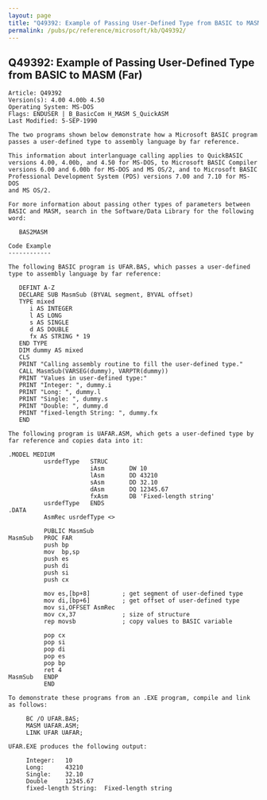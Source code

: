```yaml
---
layout: page
title: "Q49392: Example of Passing User-Defined Type from BASIC to MASM (Far)"
permalink: /pubs/pc/reference/microsoft/kb/Q49392/
---
```


## Q49392: Example of Passing User-Defined Type from BASIC to MASM (Far)

	Article: Q49392
	Version(s): 4.00 4.00b 4.50
	Operating System: MS-DOS
	Flags: ENDUSER | B_BasicCom H_MASM S_QuickASM
	Last Modified: 5-SEP-1990
	
	The two programs shown below demonstrate how a Microsoft BASIC program
	passes a user-defined type to assembly language by far reference.
	
	This information about interlanguage calling applies to QuickBASIC
	versions 4.00, 4.00b, and 4.50 for MS-DOS, to Microsoft BASIC Compiler
	versions 6.00 and 6.00b for MS-DOS and MS OS/2, and to Microsoft BASIC
	Professional Development System (PDS) versions 7.00 and 7.10 for MS-DOS
	and MS OS/2.
	
	For more information about passing other types of parameters between
	BASIC and MASM, search in the Software/Data Library for the following
	word:
	
	   BAS2MASM
	
	Code Example
	------------
	
	The following BASIC program is UFAR.BAS, which passes a user-defined
	type to assembly language by far reference:
	
	   DEFINT A-Z
	   DECLARE SUB MasmSub (BYVAL segment, BYVAL offset)
	   TYPE mixed
	      i AS INTEGER
	      l AS LONG
	      s AS SINGLE
	      d AS DOUBLE
	      fx AS STRING * 19
	   END TYPE
	   DIM dummy AS mixed
	   CLS
	   PRINT "Calling assembly routine to fill the user-defined type."
	   CALL MasmSub(VARSEG(dummy), VARPTR(dummy))
	   PRINT "Values in user-defined type:"
	   PRINT "Integer: ", dummy.i
	   PRINT "Long: ", dummy.l
	   PRINT "Single: ", dummy.s
	   PRINT "Double: ", dummy.d
	   PRINT "fixed-length String: ", dummy.fx
	   END
	
	The following program is UAFAR.ASM, which gets a user-defined type by
	far reference and copies data into it:
	
	.MODEL MEDIUM
	          usrdefType   STRUC
	                       iAsm       DW 10
	                       lAsm       DD 43210
	                       sAsm       DD 32.10
	                       dAsm       DQ 12345.67
	                       fxAsm      DB 'Fixed-length string'
	          usrdefType   ENDS
	.DATA
	          AsmRec usrdefType <>
	
	          PUBLIC MasmSub
	MasmSub   PROC FAR
	          push bp
	          mov  bp,sp
	          push es
	          push di
	          push si
	          push cx
	
	          mov es,[bp+8]         ; get segment of user-defined type
	          mov di,[bp+6]         ; get offset of user-defined type
	          mov si,OFFSET AsmRec
	          mov cx,37             ; size of structure
	          rep movsb             ; copy values to BASIC variable
	
	          pop cx
	          pop si
	          pop di
	          pop es
	          pop bp
	          ret 4
	MasmSub   ENDP
	          END
	
	To demonstrate these programs from an .EXE program, compile and link
	as follows:
	
	     BC /O UFAR.BAS;
	     MASM UAFAR.ASM;
	     LINK UFAR UAFAR;
	
	UFAR.EXE produces the following output:
	
	     Integer:   10
	     Long:      43210
	     Single:    32.10
	     Double     12345.67
	     fixed-length String:  Fixed-length string
